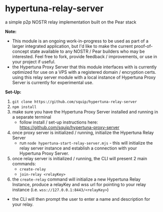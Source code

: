 # hypertuna-relay-server
a simple p2p NOSTR relay implementation built on the Pear stack

**Note:**

- This module is an ongoing work-in-progress to be used as part of a larger integrated application, but I'd like to make the current proof-of-concept state available to any NOSTR / Pear builders who may be interested. Feel free to fork, provide feedback / improvements, or use in your project if useful.
- the Hypertuna Proxy Server that this module interfaces with is currently optimized for use on a VPS with a registered domain / encryption certs. using this relay server module with a local instance of Hypertuna Proxy Server is currently for experimental use.


**Set-Up:**

1. `git clone https://github.com/squip/hypertuna-relay-server`
2. `npm install`
3. make sure you have the Hypertuna Proxy Server installed and running in a separate terminal
   - follow install / set-up instructions here: https://github.com/squip/hypertuna-proxy-server
5. once proxy server is initialized / running, initialize the Hypertuna Relay Server
   - run `node hypertuna-start-relay-server.mjs` - this will initialize the relay server instance and establish a connection with your Hypertuna Proxy Server.
6. once relay server is initialized / running, the CLI will present 2 main commands:
   - `create-relay` 
   - `join-relay <relayKey>`
7. the `create-relay` command will initialize a new Hypertuna Relay Instance, produce a relayKey and wss url for pointing to your relay instance (i.e. `wss://127.0.0.1:8443/<relayKey>`)
  - the CLI will then prompt the user to enter a name and description for your relay. 
